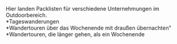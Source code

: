 Hier landen Packlisten für verschiedene Unternehmungen im Outdoorbereich.  
*Tageswanderungen  
*Wandertouren über das Wochenende mit draußen übernachten"  
*Wandertouren, die länger gehen, als ein Wochenende  

